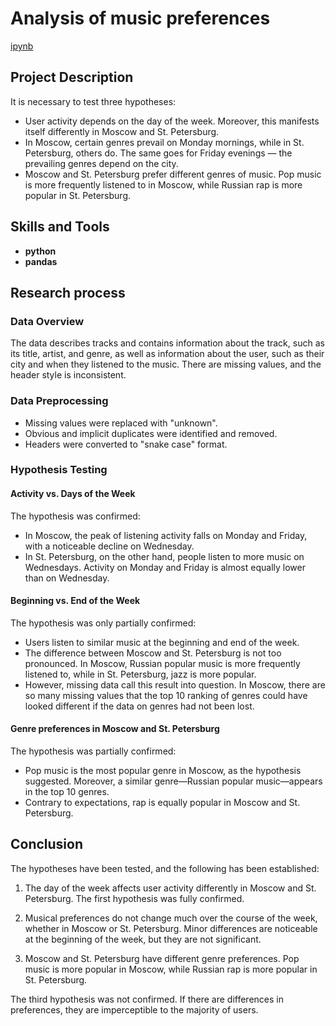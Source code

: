 # Analysis of music preferences

[ipynb](https://github.com/mvs834/Yandex.Practicum/blob/3aa4bea6c1e42ac87a4f471651cbefc30ebf6d9f/DA%2001%20Music%20preferences%20analysis/Music_preferences_analysis.ipynb)

## Project Description

It is necessary to test three hypotheses:

- User activity depends on the day of the week. Moreover, this manifests itself differently in Moscow and St. Petersburg.
- In Moscow, certain genres prevail on Monday mornings, while in St. Petersburg, others do. The same goes for Friday evenings — the prevailing genres depend on the city.
- Moscow and St. Petersburg prefer different genres of music. Pop music is more frequently listened to in Moscow, while Russian rap is more popular in St. Petersburg.

## Skills and Tools

- **python**
- **pandas**


## Research process

### Data Overview
The data describes tracks and contains information about the track, such as its title, artist, and genre, as well as information about the user, such as their city and when they listened to the music. There are missing values, and the header style is inconsistent.

### Data Preprocessing
- Missing values were replaced with "unknown".
- Obvious and implicit duplicates were identified and removed.
- Headers were converted to "snake case" format.

### Hypothesis Testing

#### Activity vs. Days of the Week
The hypothesis was confirmed:

- In Moscow, the peak of listening activity falls on Monday and Friday, with a noticeable decline on Wednesday.
- In St. Petersburg, on the other hand, people listen to more music on Wednesdays. Activity on Monday and Friday is almost equally lower than on Wednesday.

#### Beginning vs. End of the Week
The hypothesis was only partially confirmed:

- Users listen to similar music at the beginning and end of the week.
- The difference between Moscow and St. Petersburg is not too pronounced. In Moscow, Russian popular music is more frequently listened to, while in St. Petersburg, jazz is more popular.
- However, missing data call this result into question. In Moscow, there are so many missing values that the top 10 ranking of genres could have looked different if the data on genres had not been lost.

#### Genre preferences in Moscow and St. Petersburg
The hypothesis was partially confirmed:

- Pop music is the most popular genre in Moscow, as the hypothesis suggested. Moreover, a similar genre—Russian popular music—appears in the top 10 genres.
- Contrary to expectations, rap is equally popular in Moscow and St. Petersburg.

## Conclusion

The hypotheses have been tested, and the following has been established:

1. The day of the week affects user activity differently in Moscow and St. Petersburg.
The first hypothesis was fully confirmed.

2. Musical preferences do not change much over the course of the week, whether in Moscow or St. Petersburg. Minor differences are noticeable at the beginning of the week, but they are not significant.

3. Moscow and St. Petersburg have different genre preferences. Pop music is more popular in Moscow, while Russian rap is more popular in St. Petersburg.

The third hypothesis was not confirmed. If there are differences in preferences, they are imperceptible to the majority of users.